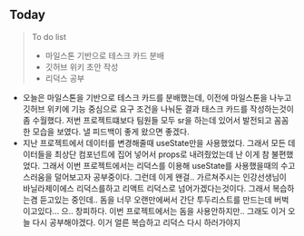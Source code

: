 Today
-----------
> To do list
> - 마일스톤 기반으로 테스크 카드 분배
> - 깃허브 위키 초안 작성
> - 리덕스 공부

- 오늘은 마일스톤을 기반으로 테스크 카드를 분배했는데, 이전에 마일스톤을 나누고 깃허브 위키에 기능 중심으로 요구 조건을 나눠둔 결과 태스크 카드를 작성하는것이 좀 수월했다.
저번 프로젝트떄보다 팀원들 모두 sr을 하는데 있어서 발전되고 꼼꼼한 모습을 보였다. 낼 피드백이 좋게 왔으면 좋겠다.
- 지난 프로젝트에서 데이터를 변경해줄때 useState만을 사용했었다. 그래서 모든 데이터들을 최상단 컴포넌트에 집어 넣어서 props로 내려줬었는데 난 이게 참 불편했었다. 그래서
  이번 프로젝트에서는 리덕스를 이용해 useState를 사용했을때의 수고스러움을 덜어보고자 공부중이다. 그런데 이게 왠걸.. 가르쳐주시는 인강선생님이 바닐라제이에스 리덕스를하고 리액트 리덕스로 넘어가겠다는것이다.
  그래서 복습하는겸 듣고있는 중인데.. 돔을 너무 오랜만에써서 간단 투두리스트를 만드는데 버벅이고있다... 으.. 창피하다. 이번 프로젝트에서는 돔을 사용안하지만.. 그래도 이거 오늘 다시 공부해야겠다. 이거 얼른 복습하고 리덕스
  다시 하러가야지
